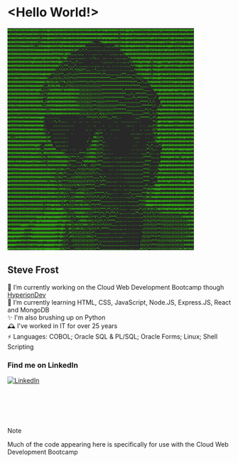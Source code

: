 # <Hello World!>

<picture>
  <source media="(prefers-color-scheme: dark)" srcset="https://github.com/froststeve/froststeve/blob/main/Screenshot%202024-10-22%20161815.png">
  <source media="(prefers-color-scheme: light)" srcset="https://github.com/froststeve/froststeve/blob/main/Screenshot%202024-10-22%20161815.png">
  <img height = "500px" alt="ASCII image of Steve Frost" src="https://github.com/froststeve/froststeve/blob/main/Screenshot%202024-10-22%20161815.png">
</picture>

## Steve Frost
🔭 I’m currently working on the Cloud Web Development Bootcamp though <a target="_blank" href="https://www.hyperiondev.com/">HyperionDev</a>
<br>🌱 I’m currently learning HTML, CSS, JavaScript, Node.JS, Express.JS, React and MongoDB
<br>✨ I'm also brushing up on Python
<br>🕰️ I've worked in IT for over 25 years
<br>⚡ Languages: COBOL; Oracle SQL & PL/SQL; Oracle Forms; Linux; Shell Scripting

### Find me on LinkedIn
<a href = "https://www.linkedin.com/in/stevefrostuk/">
<img height="40px" alt="LinkedIn" src="https://upload.wikimedia.org/wikipedia/commons/c/ca/LinkedIn_logo_initials.png">
</a>

<br><br><br><br>
> [!NOTE]
> Much of the code appearing here is specifically for use with the Cloud Web Development Bootcamp
<!--
**froststeve/froststeve** is a ✨ _special_ ✨ repository because its `README.md` (this file) appears on your GitHub profile.
![LinkedinGIF (2)](https://github.com/user-attachments/assets/71bd8584-bc0b-439c-9413-f8c05cd7cca6)

Here are some ideas to get you started:

- 🔭 I’m currently working on ...
- 🌱 I’m currently learning ...
- 👯 I’m looking to collaborate on ...
- 🤔 I’m looking for help with ...
- 💬 Ask me about ...
- 📫 How to reach me: ...
- 😄 Pronouns: ...
- ⚡ Fun fact: ...
-->
